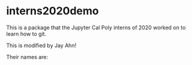 # interns2020demo

This is a package that the Jupyter Cal Poly interns of 2020 worked on to learn how to git.

This is modified by Jay Ahn!

Their names are:

